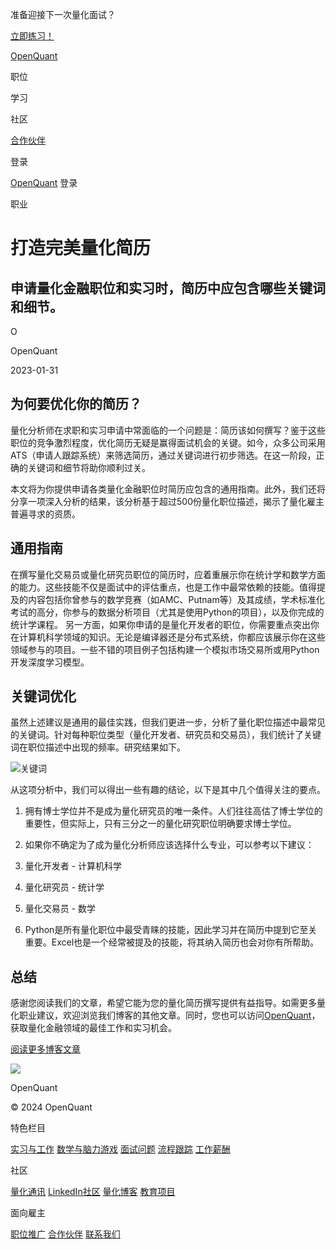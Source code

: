 准备迎接下一次量化面试？

[立即练习！](https://openquant.co/questions)

[OpenQuant](https://openquant.co/)

职位

学习

社区

[合作伙伴](https://openquant.co/partners)

登录

[OpenQuant](https://openquant.co/) 登录

职业

# 打造完美量化简历

## 申请量化金融职位和实习时，简历中应包含哪些关键词和细节。

O

OpenQuant

2023-01-31

## 为何要优化你的简历？

量化分析师在求职和实习申请中常面临的一个问题是：简历该如何撰写？鉴于这些职位的竞争激烈程度，优化简历无疑是赢得面试机会的关键。如今，众多公司采用ATS（申请人跟踪系统）来筛选简历，通过关键词进行初步筛选。在这一阶段，正确的关键词和细节将助你顺利过关。

本文将为你提供申请各类量化金融职位时简历应包含的通用指南。此外，我们还将分享一项深入分析的结果，该分析基于超过500份量化职位描述，揭示了量化雇主普遍寻求的资质。

## 通用指南

在撰写量化交易员或量化研究员职位的简历时，应着重展示你在统计学和数学方面的能力。这些技能不仅是面试中的评估重点，也是工作中最常依赖的技能。值得提及的内容包括你曾参与的数学竞赛（如AMC、Putnam等）及其成绩，学术标准化考试的高分，你参与的数据分析项目（尤其是使用Python的项目），以及你完成的统计学课程。
另一方面，如果你申请的是量化开发者的职位，你需要重点突出你在计算机科学领域的知识。无论是编译器还是分布式系统，你都应该展示你在这些领域参与的项目。一些不错的项目例子包括构建一个模拟市场交易所或用Python开发深度学习模型。

## 关键词优化

虽然上述建议是通用的最佳实践，但我们更进一步，分析了量化职位描述中最常见的关键词。针对每种职位类型（量化开发者、研究员和交易员），我们统计了关键词在职位描述中出现的频率。研究结果如下。

![关键词](https://openquant.co/blog-content/keywords.png)

从这项分析中，我们可以得出一些有趣的结论，以下是其中几个值得关注的要点。

1. 拥有博士学位并不是成为量化研究员的唯一条件。人们往往高估了博士学位的重要性，但实际上，只有三分之一的量化研究职位明确要求博士学位。

2. 如果你不确定为了成为量化分析师应该选择什么专业，可以参考以下建议：
1. 量化开发者 - 计算机科学
2. 量化研究员 - 统计学
3. 量化交易员 - 数学
3. Python是所有量化职位中最受青睐的技能，因此学习并在简历中提到它至关重要。Excel也是一个经常被提及的技能，将其纳入简历也会对你有所帮助。

## 总结
感谢您阅读我们的文章，希望它能为您的量化简历撰写提供有益指导。如需更多量化职业建议，欢迎浏览我们博客的其他文章。同时，您也可以访问[OpenQuant](https://openquant.co/)，获取量化金融领域的最佳工作和实习机会。

[阅读更多博客文章](https://openquant.co/blog)

![](https://openquant.co/favicon.ico)

OpenQuant

© 2024 OpenQuant

特色栏目

[实习与工作](https://openquant.co/) [数学与脑力游戏](https://openquant.co/math-game) [面试问题](https://openquant.co/questions) [流程跟踪](https://openquant.co/process-tracking) [工作薪酬](https://openquant.co/salaries)

社区

[量化通讯](https://openquant.substack.com/) [LinkedIn社区](https://www.linkedin.com/company/open-quant) [量化博客](https://openquant.co/blog) [教育项目](https://openquant.co/education)

面向雇主

[职位推广](https://openquant.co/employers) [合作伙伴](https://openquant.co/employers) [联系我们](mailto:info@openquant.co)

